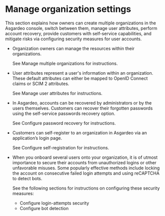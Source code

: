 # Manage organization settings

This section explains how owners can create multiple organizations in the Asgardeo console, switch between them, manage user attributes, perform account recovery, provide customers with self-service capabilities, and mitigate risks via configuring security measures for user accounts. 


-   Organization owners can manage the resources within their organizations. 

    See <a :href="$withBase('/guides/organization-settings/organizations/')">Manage multiple organizations</a> for instructions.

-   User attributes represent a user's information within an organization. These default attributes can either be mapped to OpenID Connect claims or SCIM 2 attributes. 

    See <a :href="$withBase('/guides/organization-settings/attributes/')">Manage user attributes</a> for instructions.

-   In Asgardeo, accounts can be recovered by administrators or by the users themselves. Customers can recover their forgotten passwords using the self-service passwords recovery option. 
    
    See <a :href="$withBase('/guides/organization-settings/password-recovery/')">Configure password recovery</a> for instructions.

-   Customers can self-register to an organization in Asgardeo via an application’s login page.
    
    See <a :href="$withBase('/guides/organization-settings/configure-self-registration/')">Configure self-registration</a> for instructions.

-   When you onboard several users onto your organization, it is of utmost importance to secure their accounts from unauthorized logins or other unfavorable misuses. Some popularly effective methods include locking the account on consecutive failed login attempts and using reCAPTCHA to detect bots. 

    See the following sections for instructions on configuring these security measures: 

    - <a :href="$withBase('/guides/organization-settings/account-security/login-attempts-security/')">Configure login-attempts security</a>
    - <a :href="$withBase('/guides/organization-settings/account-security/bot-detection/')">Configure bot detection</a>